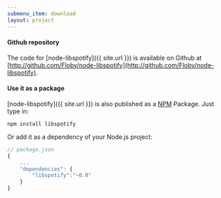 ```yaml
---
submenu_item: download
layout: project
---
```


#### Github repository

The code for [node-libspotify]({{ site.url }}) is available on Github at [http://github.com/Floby/node-libspotify](http://github.com/Floby/node-libspotify).

#### Use it as a package

[node-libspotify]({{ site.url }}) is also published as a [NPM](http://npmjs.org/package/libspotify) Package. Just type in:

    npm install libspotify

Or add it as a dependency of your Node.js project:

```javascript
// package.json
{
    ...
    "dependencies": {
        "libspotify":"~0.0"
    }
}
```
